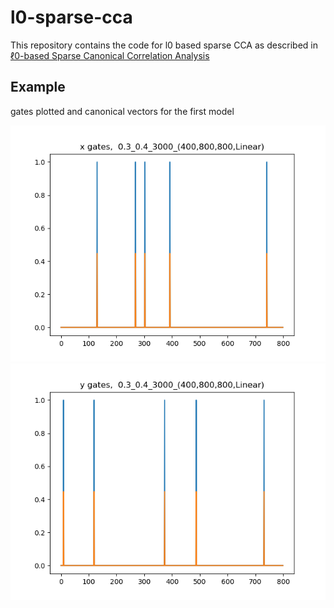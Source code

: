 # l0-sparse-cca
This repository contains the code for l0 based sparse CCA as described in [ℓ0-based Sparse Canonical Correlation Analysis](https://arxiv.org/abs/2010.05620)

## Example
gates plotted and canonical vectors for the first model
<p align="center">
  <img src="https://github.com/Afekst/l0-sparse-cca/blob/main/x_gates/x_gates_0.3_0.4_3000_(400%2C800%2C800%2CLinear).png">
  <img src="https://github.com/Afekst/l0-sparse-cca/blob/main/y_gates/y_gates_0.3_0.4_3000_(400%2C800%2C800%2CLinear).png">
</p>

